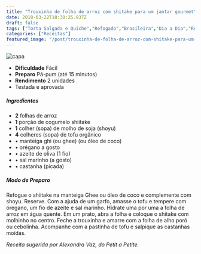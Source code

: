 ```yaml
---
title: "Trouxinha de folha de arroz com shitake para um jantar gourmet"
date: 2018-03-22T18:30:25.937Z
draft: false
tags: ["Torta Salgada e Quiche","Refogado","Brasileira","Dia a Dia","Receitas"]
categories: ["Receitas"]
featured_image: "/post/trouxinha-de-folha-de-arroz-com-shitake-para-um-jantar-gourmet.f365081f.jpg"
---
```


![capa](/post/trouxinha-de-folha-de-arroz-com-shitake-para-um-jantar-gourmet.f365081f.jpg)

*   **Dificuldade** Fácil
*   **Preparo** Pá-pum (até 15 minutos)
*   **Rendimento** 2 unidades
*   Testada e aprovada
    

##### Ingredientes

*   **2** folhas de arroz
*   **1** porção de cogumelo shiitake
*   **1** colher (sopa) de molho de soja (shoyu)
*   **4** colheres (sopa) de tofu orgânico
*   • manteiga ghi (ou ghee) (ou óleo de coco)
*   • orégano a gosto
*   • azeite de oliva (1 fio)
*   • sal marinho (a gosto)
*   • castanha (picada)

##### Modo de Preparo

Refogue o shiitake na manteiga Ghee ou óleo de coco e complemente com shoyu. Reserve. Com a ajuda de um garfo, amasse o tofu e tempere com óregano, um fio de azeite e sal marinho. Hidrate uma por uma a folha de arroz em água quente. Em um prato, abra a folha e coloque o shitake com molhinho no centro. Feche a trouxinha e amarre com a folha de alho poró ou cebolinha. Acompanhe com a pastinha de tofu e salpique as castanhas moídas.

_Receita sugerida por Alexandra Vaz, do Petit a Petite._
